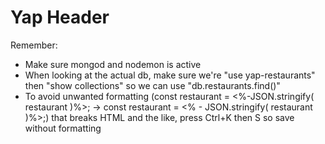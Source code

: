 # Yap Header

Remember: 
- Make sure mongod and nodemon is active
- When looking at the actual db, make sure we're "use yap-restaurants" then "show collections" so we can use "db.restaurants.find()"
- To avoid unwanted formatting (const restaurant = <%-JSON.stringify( restaurant )%>; -> const restaurant = <% - JSON.stringify( restaurant )%>;) that breaks HTML and the like, press Ctrl+K then S so save without formatting
